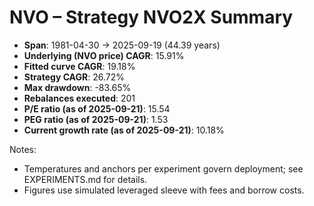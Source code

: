 # NVO – Strategy NVO2X Summary

- **Span**: 1981-04-30 → 2025-09-19 (44.39 years)
- **Underlying (NVO price) CAGR**: 15.91%
- **Fitted curve CAGR**: 19.18%
- **Strategy CAGR**: 26.72%
- **Max drawdown**: -83.65%
- **Rebalances executed**: 201
- **P/E ratio (as of 2025-09-21)**: 15.54
- **PEG ratio (as of 2025-09-21)**: 1.53
- **Current growth rate (as of 2025-09-21)**: 10.18%

Notes:

- Temperatures and anchors per experiment govern deployment; see EXPERIMENTS.md for details.
- Figures use simulated leveraged sleeve with fees and borrow costs.
